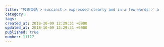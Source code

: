 ```yaml
---
title: "技術英語 > succinct > expressed clearly and in a few words ／ a "succinct" explanation 2014-01-29"
category: 
tags: 
created_at: 2018-10-09 12:29:31 +0900
updated_at: 2018-10-09 12:29:31 +0900
published: true
number: 11117
---
```



